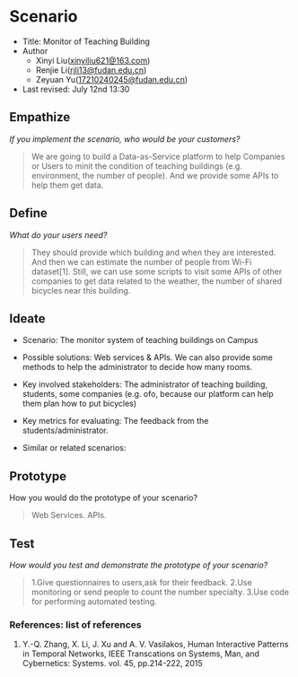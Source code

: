 # Scenario

* Title: Monitor of Teaching Building
* Author
    * Xinyi Liu([xinyiliu621@163.com](mailto:xinyiliu621@163.com))
    * Renjie Li([rjli13@fudan.edu.cn](mailto:rjli13@fudan.edu.cn))
    * Zeyuan Yu([17210240245@fudan.edu.cn](mailto:17210240245@fudan.edu.cn))
* Last revised: July 12nd 13:30

## Empathize

*If you implement the scenario, who would be your customers?*

> We are going to build a Data-as-Service platform to help Companies or Users to minit the condition of teaching buildings (e.g. environment, the number of people). And we provide some APIs to help them get data.

## Define

*What do your users need?*

> They should provide which building and when they are interested. And then we can estimate the number of people from Wi-Fi dataset[1]. Still, we can use some scripts to visit some APIs of other companies to get data related to the weather, the number of shared bicycles near this building.

## Ideate

* Scenario: The monitor system of teaching buildings on Campus

* Possible solutions: Web services & APIs. We can also provide some methods to help the administrator to decide how many rooms.

* Key involved stakeholders: The administrator of teaching building, students, some companies (e.g. ofo, because our platform can help them plan how to put bicycles)

* Key metrics for evaluating: The feedback from the students/administrator.

* Similar or related scenarios: 

## Prototype

How you would do the prototype of your scenario?

> Web Services.
> APIs.

## Test

*How would you test and demonstrate the prototype of your scenario?*

> 1.Give questionnaires to users,ask for their feedback.
> 2.Use monitoring or send people to count the number specialty.
> 3.Use code for performing automated testing.

### References: list of references
1. Y.-Q. Zhang, X. Li, J. Xu and A. V. Vasilakos, Human Interactive Patterns in Temporal Networks, IEEE Transcations on Systems, Man, and Cybernetics: Systems. vol. 45, pp.214-222, 2015
